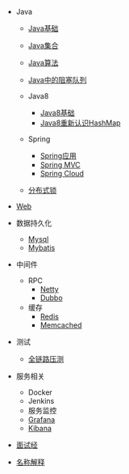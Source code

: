 - Java
  - [Java基础](/information/java/java_base)
  - [Java集合](/information/java/java_collection)
  - [Java算法](/information/java/java_algorithm)
  - [Java中的阻塞队列](/information/java/java_blocking_queue)
  - Java8
     - [Java8基础](/information/java/java8)
     - [Java8重新认识HashMap](/information/java/java8_hashmap)
  - Spring
     - [Spring应用](/information/spring/spring_info)
     - [Spring MVC](/information/spring/spring_mvc) 
     - [Spring Cloud]({{baseDomain}}/learn-java/learn-spring-cloud/wiki/index.html) 
  
  - [分布式锁](http://www.jianshu.com/p/535efcab356d) 

- [Web](/information/web)
- 数据持久化   
  - [Mysql](/information/database/mysql) 
  - [Mybatis](/information/database/mybatis) 
- 中间件
  - RPC
    - [Netty](/information/middleware/netty/netty_info)
    - [Dubbo](/information/middleware/dubbo/dubbo_info)
  - 缓存
     - [Redis](/information/cache/redis)
     - [Memcached](/information/cache/memcached)     
- 测试
  - [全链路压测](http://jm.taobao.org/2017/08/09/post-2017080902/)     
- 服务相关 
  - Docker
  - Jenkins 
  - 服务监控
   - [Grafana](https://kibana.logstash.es/content/elasticsearch/other/grafana.html)
   - [Kibana](http://www.cnblogs.com/hanyifeng/p/5860731.html)
- [面试经](/information/interview)    
- [名称解释](/information/nounal)    